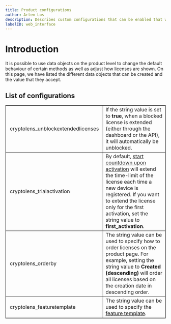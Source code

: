 ```yaml
---
title: Product configurations
author: Artem Los
description: Describes custom configurations that can be enabled that will alter behaviour of certain operations.
labelID: web_interface
---
```


# Introduction
It is possible to use data objects on the product level to change the default behaviour of certain methods as well as adjust how licenses are shown. On this page, we have listed the different data objects that can be created and the value that they accept.

## List of configurations

<table border="true">
<tr><td>&nbsp;cryptolens_unblockextendedlicenses&nbsp;</td><td>If the string value is set to <strong>true</strong>, when a blocked license is extended (either through the dashboard or the API), it will automatically be unblocked.</td></tr>
<tr><td>&nbsp;cryptolens_trialactivation&nbsp;</td><td>By default, <a href="/web-interface/trial-activation">start countdown upon activation</a> will extend the time-limit of the license each time a new device is registered. If you want to extend the license only for the first activation, set the string value to <strong>first_activation</strong>.</td></tr>
<tr><td>&nbsp;cryptolens_orderby&nbsp;</td><td>The string value can be used to specify how to order licenses on the product page. For example, setting the string value to <strong>Created (descending)</strong> will order all licenses based on the creation date in descending order.</td></tr>
<tr><td>&nbsp;cryptolens_featuretemplate&nbsp;</td><td>The string value can be used to specify the <a href="/web-interface/feature-templates">feature template</a>.</td></tr>
</table>


